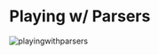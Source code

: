 # Playing w/ Parsers

![playingwithparsers](https://github.com/user-attachments/assets/9f74cd5c-4ae8-4a71-b82b-b825e970493e)
